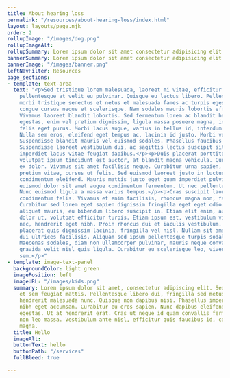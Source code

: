 ```yaml
---
title: About hearing loss
permalink: "/resources/about-hearing-loss/index.html"
layout: layouts/page.njk
order: 2
rollupImage: "/images/dog.png"
rollupImageAlt: 
rollupSummary: Lorem ipsum dolor sit amet consectetur adipisicing elit.
bannerSummary: Lorem ipsum dolor sit amet consectetur adipisicing elit.
bannerImage: "/images/banner.png"
leftNavFilter: Resources
page_sections:
- template: text-area
  text: "<p>Sed tristique lorem malesuada, laoreet mi vitae, efficitur velit. Nullam
    pellentesque at velit eu pulvinar. Quisque eu lectus libero. Pellentesque habitant
    morbi tristique senectus et netus et malesuada fames ac turpis egestas. Integer
    congue cursus neque et scelerisque. Nam sodales mauris lobortis efficitur mattis.
    Vivamus laoreet blandit lobortis. Sed fermentum lorem ac blandit hendrerit. Ut
    egestas, enim vel pretium dignissim, ligula massa posuere magna, in eleifend leo
    felis eget purus. Morbi lacus augue, varius in tellus id, interdum fringilla mauris.
    Nulla sem eros, eleifend eget tempus ac, lacinia id justo. Morbi vel metus mi.
    Suspendisse blandit mauris vel euismod sodales. Phasellus faucibus malesuada posuere.
    Suspendisse laoreet vestibulum dui, ac sagittis lectus suscipit sit amet. Praesent
    imperdiet lacus vitae feugiat dapibus.</p><p>Duis placerat porttitor metus. Vivamus
    volutpat ipsum tincidunt est auctor, at blandit magna vehicula. Curabitur eget
    ex dolor. Vivamus sit amet facilisis neque. Curabitur urna sapien, sodales ut
    pretium vitae, cursus ut felis. Sed euismod laoreet justo in luctus. In pretium
    condimentum eleifend. Mauris mattis justo eget quam imperdiet pulvinar. Etiam
    euismod dolor sit amet augue condimentum fermentum. Ut nec pellentesque tellus.
    Nunc euismod ligula a massa varius tempus.</p><p>Cras suscipit laoreet orci, ac
    condimentum felis. Vivamus et enim facilisis, rhoncus magna non, facilisis lorem.
    Curabitur sed lorem eget sapien dignissim fringilla eget eget odio. Cras viverra
    aliquet mauris, eu bibendum libero suscipit in. Etiam elit enim, auctor dictum
    dolor ut, volutpat efficitur turpis. Etiam ipsum est, vestibulum vitae congue
    nec, hendrerit eget nibh. Proin rhoncus dui et iaculis vestibulum. Sed arcu dolor,
    placerat quis dignissim lacinia, fringilla vel nisl. Nullam sit amet enim quis
    dui ultrices facilisis. Aliquam sed ipsum pellentesque turpis sodales tincidunt.
    Maecenas sodales, diam non ullamcorper pulvinar, mauris neque convallis ex, facilisis
    gravida velit nisl quis ligula. Curabitur eu scelerisque leo, viverra elementum
    sem.</p>"
- template: image-text-panel
  backgroundColor: light green
  imagePosition: left
  imageURL: "/images/kids.png"
  summary: Lorem ipsum dolor sit amet, consectetur adipiscing elit. Sed iaculis turpis
    et sem feugiat mattis. Pellentesque libero dui, fringilla sed metus sit amet,
    hendrerit malesuada nunc. Quisque non dapibus nisi. Phasellus imperdiet vestibulum
    nibh eget accumsan. Curabitur eu eros sapien. Nunc dapibus eleifend dolor eget
    egestas. Ut at hendrerit erat. Cras ut neque id quam convallis fermentum. Integer
    non leo massa. Vestibulum ante nisl, efficitur quis faucibus id, convallis nec
    magna.
  title: Hello
  imageAlt:
  buttonText: hello
  buttonPath: "/services"
  fullBleed: true

---
```

